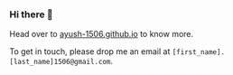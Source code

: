 ### Hi there 👋

<!--
**ayush-1506/ayush-1506** is a ✨ _special_ ✨ repository because its `README.md` (this file) appears on your GitHub profile.

Here are some ideas to get you started:

- 🔭 I’m currently working on ...
- 🌱 I’m currently learning ...
- 👯 I’m looking to collaborate on ...
- 🤔 I’m looking for help with ...
- 💬 Ask me about ...
- 📫 How to reach me: ...
- 😄 Pronouns: ...
- ⚡ Fun fact: ...
-->

Head over to [ayush-1506.github.io](https://ayush-1506.github.io) to know more.

To get in touch, please drop me an email at `[first_name].[last_name]1506@gmail.com`.
